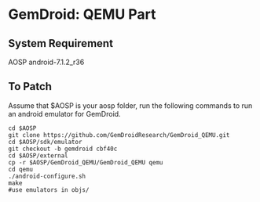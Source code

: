 # GemDroid: QEMU Part

## System Requirement

AOSP android-7.1.2_r36

## To Patch

Assume that $AOSP is your aosp folder, run the following commands to run an android emulator for
GemDroid.

    cd $AOSP
    git clone https://github.com/GemDroidResearch/GemDroid_QEMU.git
    cd $AOSP/sdk/emulator
    git checkout -b gemdroid cbf40c
    cd $AOSP/external
    cp -r $AOSP/GemDroid_QEMU/GemDroid_QEMU qemu
    cd qemu
    ./android-configure.sh
    make 
    #use emulators in objs/
